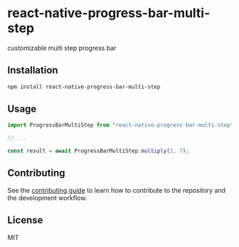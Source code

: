 # react-native-progress-bar-multi-step

customizable multi step progress bar

## Installation

```sh
npm install react-native-progress-bar-multi-step
```

## Usage

```js
import ProgressBarMultiStep from "react-native-progress-bar-multi-step";

// ...

const result = await ProgressBarMultiStep.multiply(3, 7);
```

## Contributing

See the [contributing guide](CONTRIBUTING.md) to learn how to contribute to the repository and the development workflow.

## License

MIT
